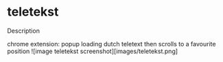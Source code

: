 # teletekst

Description 

chrome extension: popup loading dutch teletext then scrolls to a favourite position
![image teletekst screenshot][images/teletekst.png]
